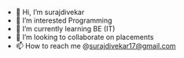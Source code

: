 - 👋 Hi, I’m surajdivekar
- 👀 I’m interested Programming 
- 🌱 I’m currently learning BE (IT)
- 💞️ I’m looking to collaborate on placements 
- 📫 How to reach me @surajdivekar17@gmail.com

<!---
surajdivekar17/surajdivekar17 is a ✨ special ✨ repository because its `README.md` (this file) appears on your GitHub profile.
You can click the Preview link to take a look at your changes.
--->
